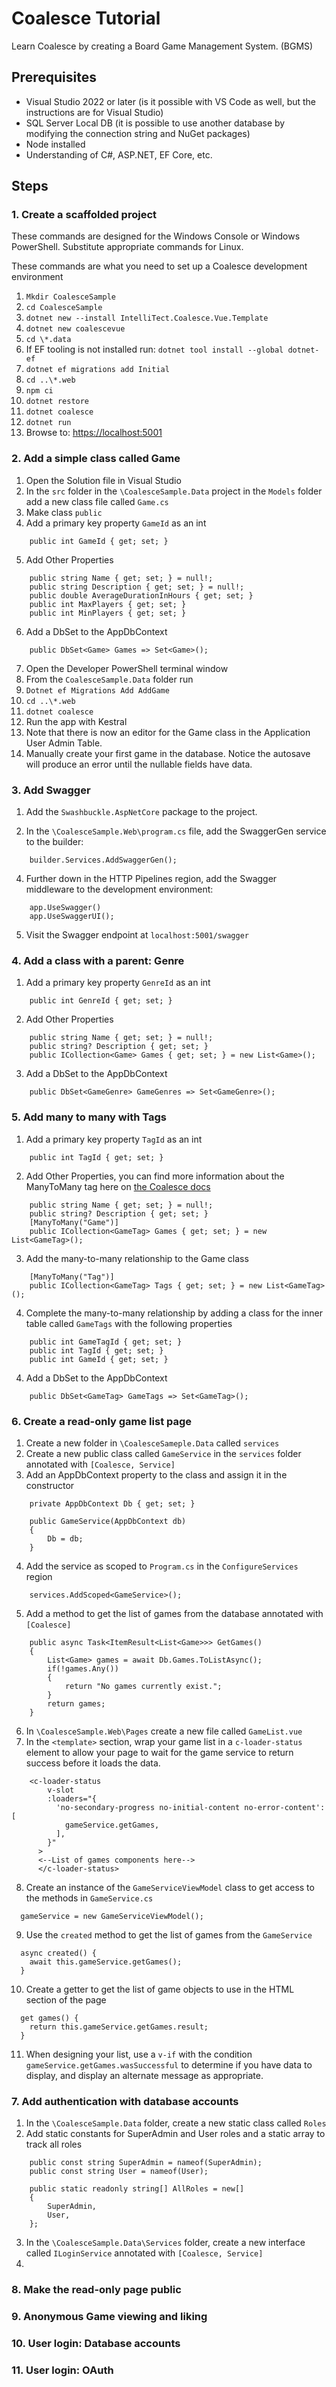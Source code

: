 # Coalesce Tutorial

Learn Coalesce by creating a Board Game Management System. (BGMS)

## Prerequisites
* Visual Studio 2022 or later (is it possible with VS Code as well, but the instructions are for Visual Studio)
* SQL Server Local DB (it is possible to use another database by modifying the connection string and NuGet packages)
* Node installed
* Understanding of C#, ASP.NET, EF Core, etc.

## Steps

### 1. Create a scaffolded project

These commands are designed for the Windows Console or Windows PowerShell. Substitute appropriate commands for Linux.

These commands are what you need to set up a Coalesce development environment

  1. `Mkdir CoalesceSample`
  2. `cd CoalesceSample`
  3. `dotnet new --install IntelliTect.Coalesce.Vue.Template`
  4. `dotnet new coalescevue`
  5. `cd \*.data`
  6. If EF tooling is not installed run: `dotnet tool install --global dotnet-ef`
  7. `dotnet ef migrations add Initial`
  8. `cd ..\*.web`
  9. `npm ci`
  10. `dotnet restore`
  11. `dotnet coalesce`
  12. `dotnet run`
  13. Browse to: [https://localhost:5001](https://localhost:5001/)

### 2. Add a simple class called Game
  1. Open the Solution file in Visual Studio
  2. In the `src` folder in the `\CoalesceSample.Data` project in the `Models` folder add a new class file called `Game.cs`
  3. Make class `public`
  4. Add a primary key property `GameId` as an int
  
```
    public int GameId { get; set; }
```
  
  5. Add Other Properties
  
```
    public string Name { get; set; } = null!;
    public string Description { get; set; } = null!;
    public double AverageDurationInHours { get; set; }
    public int MaxPlayers { get; set; }
    public int MinPlayers { get; set; }
```

  6. Add a DbSet to the AppDbContext
  
```
    public DbSet<Game> Games => Set<Game>();
```

  7. Open the Developer PowerShell terminal window
  8. From the `CoalesceSample.Data` folder run
  9. `Dotnet ef Migrations Add AddGame`
  10. `cd ..\*.web`
  11. `dotnet coalesce`
  12. Run the app with Kestral
  13. Note that there is now an editor for the Game class in the Application User Admin Table.
  14. Manually create your first game in the database. Notice the autosave will produce an error until the nullable fields have data.

### 3. Add Swagger
  1. Add the `Swashbuckle.AspNetCore` package to the project.

  3. In the `\CoalesceSample.Web\program.cs` file, add the SwaggerGen service to the builder:
```
    builder.Services.AddSwaggerGen();
```
  4. Further down in the HTTP Pipelines region, add the Swagger middleware to the development environment:
```
    app.UseSwagger()
    app.UseSwaggerUI();    
```
  5. Visit the Swagger endpoint at `localhost:5001/swagger`

### 4. Add a class with a parent: Genre
  1. Add a primary key property `GenreId` as an int
```
    public int GenreId { get; set; }
```
  2. Add Other Properties
```
    public string Name { get; set; } = null!;
    public string? Description { get; set; }
    public ICollection<Game> Games { get; set; } = new List<Game>();
```
  3. Add a DbSet to the AppDbContext
```
    public DbSet<GameGenre> GameGenres => Set<GameGenre>();
```
### 5. Add many to many with Tags
  1. Add a primary key property `TagId` as an int
```
    public int TagId { get; set; }
```
  2. Add Other Properties, you can find more information about the ManyToMany tag here on [the Coalesce docs](https://intellitect.github.io/Coalesce/modeling/model-components/attributes/many-to-many.html)
```
    public string Name { get; set; } = null!;
    public string? Description { get; set; }
    [ManyToMany("Game")]
    public ICollection<GameTag> Games { get; set; } = new List<GameTag>();
```
  3. Add the many-to-many relationship to the Game class
```
    [ManyToMany("Tag")]
    public ICollection<GameTag> Tags { get; set; } = new List<GameTag>();
```
  4. Complete the many-to-many relationship by adding a class for the inner table called `GameTags` with the following properties
```
    public int GameTagId { get; set; }
    public int TagId { get; set; }
    public int GameId { get; set; }
```
  4. Add a DbSet to the AppDbContext
```
    public DbSet<GameTag> GameTags => Set<GameTag>();
```

### 6. Create a read-only game list page
  1. Create a new folder in `\CoalesceSameple.Data` called `services`
  2. Create a new public class called `GameService` in the `services` folder annotated with `[Coalesce, Service]`
  3. Add an AppDbContext property to the class and assign it in the constructor
```
    private AppDbContext Db { get; set; }

    public GameService(AppDbContext db)
    {
        Db = db;
    }
```
  4. Add the service as scoped to `Program.cs` in the `ConfigureServices` region
```
    services.AddScoped<GameService>();
```
  5. Add a method to get the list of games from the database annotated with `[Coalesce]`
```
    public async Task<ItemResult<List<Game>>> GetGames()
    {
        List<Game> games = await Db.Games.ToListAsync();
        if(!games.Any())
        {
            return "No games currently exist.";
        }
        return games;
    }
```
  6. In `\CoalesceSample.Web\Pages` create a new file called `GameList.vue`
  7. In the `<template>` section, wrap your game list in a `c-loader-status` element to allow your page to wait for the game service to return success before it loads the data.
```
    <c-loader-status
        v-slot
        :loaders="{
          'no-secondary-progress no-initial-content no-error-content': [
            gameService.getGames,
          ],
        }"
      >
      <--List of games components here-->
      </c-loader-status>
```
  8. Create an instance of the `GameServiceViewModel` class to get access to the methods in `GameService.cs`
```
  gameService = new GameServiceViewModel();
```
  9. Use the `created` method to get the list of games from the `GameService`
```
  async created() {
    await this.gameService.getGames();
  }
```
  10. Create a getter to get the list of game objects to use in the HTML section of the page
```
  get games() {
    return this.gameService.getGames.result;
  }
```
  11. When designing your list, use a `v-if` with the condition `gameService.getGames.wasSuccessful` to determine if you have data to display, and display an alternate message as appropriate.

### 7. Add authentication with database accounts
  1. In the `\CoalesceSample.Data` folder, create a new static class called `Roles`
  2. Add static constants for SuperAdmin and User roles and a static array to track all roles
```
    public const string SuperAdmin = nameof(SuperAdmin);
    public const string User = nameof(User);

    public static readonly string[] AllRoles = new[]
    {
        SuperAdmin,
        User,
    };
```
  3. In the `\CoalesceSample.Data\Services` folder, create a new interface called `ILoginService` annotated with `[Coalesce, Service]`
  4. 

### 8. Make the read-only page public

### 9. Anonymous Game viewing and liking

### 10. User login: Database accounts

### 11. User login: OAuth
